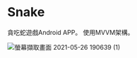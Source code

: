 # Snake


貪吃蛇遊戲Android APP。 
使用MVVM架構。

 ![螢幕擷取畫面 2021-05-26 190639 (1)](https://user-images.githubusercontent.com/44021177/119649849-b5693280-be55-11eb-8352-90e762bfdd18.jpg)
